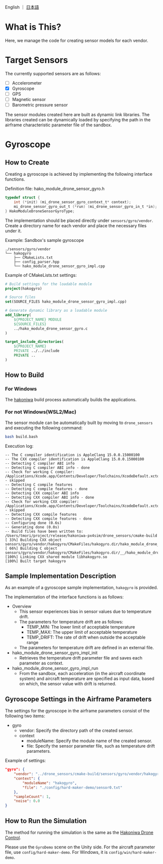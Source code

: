 English ｜ [日本語](README-ja.md)

# What is This?

Here, we manage the code for creating sensor models for each vendor.

# Target Sensors

The currently supported sensors are as follows:

- [ ] Accelerometer
- [X] Gyroscope
- [ ] GPS
- [ ] Magnetic sensor
- [ ] Barometric pressure sensor

The sensor modules created here are built as dynamic link libraries. The libraries created can be dynamically loaded by specifying the path in the airframe characteristic parameter file of the sandbox.

# Gyroscope

## How to Create

Creating a gyroscope is achieved by implementing the following interface functions.

Definition file: hako_module_drone_sensor_gyro.h
```c
typedef struct {
    int (*init) (mi_drone_sensor_gyro_context_t* context);
    mi_drone_sensor_gyro_out_t (*run) (mi_drone_sensor_gyro_in_t *in);
} HakoModuleDroneSensorGyroType;
```

The implementation should be placed directly under `sensors/gyro/vendor`. Create a directory name for each vendor and place the necessary files under it.

Example: Sandbox's sample gyroscope
```
./sensors/gyro/vendor
└── hakogyro
    ├── CMakeLists.txt
    ├── config_parser.hpp
    └── hako_module_drone_sensor_gyro_impl.cpp
```

Example of CMakeLists.txt settings:

```cmake
# Build settings for the loadable module
project(hakogyro)

# Source files
set(SOURCE_FILES hako_module_drone_sensor_gyro_impl.cpp)

# Generate dynamic library as a loadable module
add_library(
    ${PROJECT_NAME} MODULE 
    ${SOURCE_FILES}
    ../hako_module_drone_sensor_gyro.c
)

target_include_directories(
    ${PROJECT_NAME} 
    PRIVATE ../../include
    PRIVATE ..
)
```

## How to Build

### For Windows

The [hakoniwa](https://github.com/toppers/hakoniwa-px4sim/tree/main/hakoniwa) build process automatically builds  the applications.

### For not Windows(WSL2/Mac)

The sensor module can be automatically built by moving to `drone_sensors` and executing the following command:

```bash
bash build.bash
```

Execution log:
```
-- The C compiler identification is AppleClang 15.0.0.15000100
-- The CXX compiler identification is AppleClang 15.0.0.15000100
-- Detecting C compiler ABI info
-- Detecting C compiler ABI info - done
-- Check for working C compiler: /Applications/Xcode.app/Contents/Developer/Toolchains/XcodeDefault.xctoolchain/usr/bin/cc - skipped
-- Detecting C compile features
-- Detecting C compile features - done
-- Detecting CXX compiler ABI info
-- Detecting CXX compiler ABI info - done
-- Check for working CXX compiler: /Applications/Xcode.app/Contents/Developer/Toolchains/XcodeDefault.xctoolchain/usr/bin/c++ - skipped
-- Detecting CXX compile features
-- Detecting CXX compile features - done
-- Configuring done (0.6s)
-- Generating done (0.0s)
-- Build files have been written to: /Users/tmori/project/release/hakoniwa-px4sim/drone_sensors/cmake-build
[ 33%] Building CXX object sensors/gyro/vendor/hakogyro/CMakeFiles/hakogyro.dir/hako_module_drone_sensor_gyro_impl.cpp.o
[ 66%] Building C object sensors/gyro/vendor/hakogyro/CMakeFiles/hakogyro.dir/__/hako_module_drone_sensor_gyro.c.o
[100%] Linking CXX shared module libhakogyro.so
[100%] Built target hakogyro
```

## Sample Implementation Description

As an example of a gyroscope sample implementation, `hakogyro` is provided.

The implementation of the interface functions is as follows:

* Overview
  * This sensor experiences bias in sensor values due to temperature drift.
  * The parameters for temperature drift are as follows:
    * TEMP_MIN: The lower limit of acceptable temperature
    * TEMP_MAX: The upper limit of acceptable temperature
    * TEMP_DRIFT: The rate of drift when outside the acceptable range
  * The parameters for temperature drift are defined in an external file.
* hako_module_drone_sensor_gyro_impl_init
  * Retrieves the temperature drift parameter file and saves each parameter as context.
* hako_module_drone_sensor_gyro_impl_run
  * From the sandbox, each acceleration (in the aircraft coordinate system) and aircraft temperature are specified as input data, based on which, the sensor value with drift is returned.

## Gyroscope Settings in the Airframe Parameters

The settings for the gyroscope in the airframe parameters consist of the following two items:

* gyro
  * vendor: Specify the directory path of the created sensor.
  * context
    * moduleName: Specify the module name of the created sensor.
    * file: Specify the sensor parameter file, such as temperature drift parameters.

Example of settings:
```json
"gyro": {
    "vendor": "../drone_sensors/cmake-build/sensors/gyro/vendor/hakogyro",
    "context": {
        "moduleName": "hakogyro",
        "file": "./config/hard-maker-demo/sensor0.txt"
    },
    "sampleCount": 1,
    "noise": 0.0
}
```

## How to Run the Simulation

The method for running the simulation is the same as the [Hakoniwa Drone Control](https://github.com/toppers/hakoniwa-px4sim/blob/main/drone_control).

Please use the `GyroDemo` scene on the Unity side.
For the aircraft parameter file, use `config/hard-maker-demo`. For Windows, it is `config/win/hard-maker-demo`.

